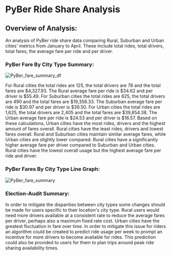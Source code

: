 # PyBer Ride Share Analysis
## Overview of Analysis:
An analysis of PyBer ride share data comparing Rural, Suburban and Urban cities' metrics from January to April. These include total rides, total drivers, total fares, the average fare per ride and per driver. 
### PyBer Fare By City Type Summary:
![PyBer_fare_summary_df](https://user-images.githubusercontent.com/99298165/164895915-bd8676c8-d9c4-49e1-a5fc-c3e49b150817.png)

For Rural cities the total rides are 125, the total drivers are 78 and the total fares are $4,327.93. The Rural average fare per ride is $34.62 and per driver is $55.49. For Suburban cities the total rides are 625, the total drivers are 490 and the total fares are $19,356.33. The Suburban average fare per ride is $30.97 and per driver is $39.50. For Urban cities the total rides are 1,625, the total drivers are 2,405 and the total fares are $39,854.38. The Urban average fare per ride is $24.53 and per driver is $16.57.
Based on these calculations, Urban cities have the most rides, drivers and the highest amount of fares overall. Rural cities have the least rides, drivers and lowest fares overall. Rural and Suburban cities maintain similar average fares, while Urban cities are slightly lower compared. Rural cities have a significantly higher average fare per driver compared to Suburban and Urban cities. Rural cities have the lowest overall usage but the highest average fare per ride and driver. 
### PyBer Fares By City Type Line Graph:
![PyBer_fare_summary](https://user-images.githubusercontent.com/99298165/164895725-d5fcaef2-b3f1-47ed-8e8b-e364da95bacb.png)
### Election-Audit Summary: 
In order to mitigate the disparities between city types some changes should be made for users specific to their location's city type. Rural users would need more drivers available at a consistent rate to reduce the average fares per driver, perhaps also a maximum fixed rate cost. Urban cities have the greatest fluctuation in fare over time. In order to mitigate this issue for riders an algorithm could be created to predict ride usage per week to prompt an incentive for more drivers to become available for rides. This prediction could also be provided to users for them to plan trips around peak ride sharing availability times.
